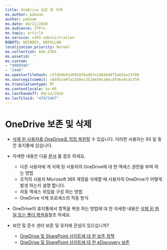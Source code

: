 ```yaml
---
title: OneDrive 보존 및 삭제
ms.author: pebaum
author: pebaum
ms.date: 04/21/2020
ms.audience: ITPro
ms.topic: article
ms.service: o365-administration
ROBOTS: NOINDEX, NOFOLLOW
localization_priority: Normal
ms.collection: Adm_O365
ms.assetid: ''
ms.custom:
- "9000596"
- "2440"
ms.openlocfilehash: c5fd94b91d0938f6adbfa10848d875a02ba23f00
ms.sourcegitcommit: c6692ce0fa1358ec3529e59ca0ecdfdea4cdc759
ms.translationtype: MT
ms.contentlocale: ko-KR
ms.lasthandoff: 09/14/2020
ms.locfileid: "47673467"
---
```

# <a name="onedrive-retention-and-deletion"></a>OneDrive 보존 및 삭제

- [삭제 된 사용자를 OneDrive로 직접 복원할](https://docs.microsoft.com/onedrive/restore-deleted-onedrive) 수 있습니다. 이러한 사용자는 93 일 동안 휴지통에 있습니다.

- 자세한 내용은 다음 [문서](https://docs.microsoft.com/onedrive/retention-and-deletion) 를 참조 하세요.
    - 다른 사용자에 게 삭제 된 사용자의 OneDrive에 대 한 액세스 권한을 부여 하는 방법
    - 조직의 사용자 Microsoft 365 계정을 삭제할 때 사용자의 OneDrive가 어떻게 발생 하는지 설명 합니다.
    - 자동 액세스 위임을 구성 하는 방법
    - OneDrive 삭제 프로세스의 작동 방식

- OneDrive의 휴지통에서 항목을 복원 하는 방법에 대 한 자세한 내용은 [삭제 된 파일 또는 폴더 복원을](https://support.office.com/article/949ada80-0026-4db3-a953-c99083e6a84f)참조 하세요.

- 보안 및 준수 센터 보존 및 유지에 관심이 있으십니까?
    - [OneDrive 및 SharePoint 사이트에 대 한 보존 정책](https://docs.microsoft.com/microsoft-365/compliance/retention-policies)
    - [OneDrive 및 SharePoint 사이트에 대 한 eDiscovery 보존](https://docs.microsoft.com/office365/securitycompliance/ediscovery-cases#step-4-place-content-locations-on-hold)
